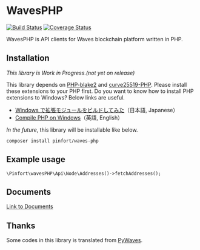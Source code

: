 # WavesPHP
[![Build Status](https://travis-ci.org/pinfort/waves-php.svg?branch=master)](https://travis-ci.org/pinfort/waves-php) [![Coverage Status](https://coveralls.io/repos/github/pinfort/waves-php/badge.svg?branch=master)](https://coveralls.io/github/pinfort/waves-php?branch=master)

WavesPHP is API clients for Waves blockchain platform written in PHP.

## Installation
*This library is Work in Progress.(not yet on release)*

This library depends on [PHP-blake2](https://github.com/strawbrary/php-blake2) and [curve25519-PHP](https://github.com/mgp25/curve25519-php).
Please install these extensions to your PHP first. Do you want to know how to install PHP extensions to Windows? Below links are useful.

- [Windows で拡張モジュールをビルドしてみた](https://www.slideshare.net/y-uti/windows-60158242)（日本語, Japanese）
- [Compile PHP on Windows](https://www.sitepoint.com/compiling-php-from-source-on-windows/)（英語, English）

*In the future*, this library will be installable like below.

    composer install pinfort/waves-php

## Example usage

    \Pinfort\wavesPHP\Api\Node\Addresses()->fetchAddresses();

## Documents

[Link to Documents](https://pinfort.github.io/waves-php/)

## Thanks
Some codes in this library is translated from [PyWaves](https://github.com/PyWaves/PyWaves).
